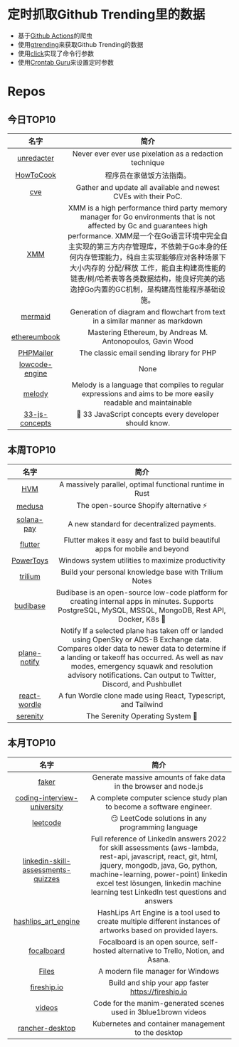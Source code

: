 # 定时抓取Github Trending里的数据
* 基于[Github Actions](https://docs.github.com/en/actions)的爬虫
* 使用[gtrending](https://github.com/hedythedev/gtrending)来获取Github Trending的数据
* 使用[click](https://github.com/pallets/click)实现了命令行参数
* 使用[Crontab Guru](https://crontab.guru/)来设置定时参数

# Repos
## 今日TOP10 
<!-- START OF DAILY_TOP10_REPOS -->
| 名字 | 简介 |
| :----: | :----: |
| [unredacter](https://github.com/BishopFox/unredacter) | Never ever ever use pixelation as a redaction technique |
| [HowToCook](https://github.com/Anduin2017/HowToCook) | 程序员在家做饭方法指南。 |
| [cve](https://github.com/trickest/cve) | Gather and update all available and newest CVEs with their PoC. |
| [XMM](https://github.com/heiyeluren/XMM) | XMM is a high performance third party memory manager for Go environments that is not affected by Gc and guarantees high performance. XMM是一个在Go语言环境中完全自主实现的第三方内存管理库，不依赖于Go本身的任何内存管理能力，纯自主实现能够应对各种场景下大小内存的 分配/释放 工作，能自主构建高性能的 链表/树/哈希表等各类数据结构，能良好完美的逃逸掉Go内置的GC机制，是构建高性能程序基础设施。 |
| [mermaid](https://github.com/mermaid-js/mermaid) | Generation of diagram and flowchart from text in a similar manner as markdown |
| [ethereumbook](https://github.com/ethereumbook/ethereumbook) | Mastering Ethereum, by Andreas M. Antonopoulos, Gavin Wood |
| [PHPMailer](https://github.com/PHPMailer/PHPMailer) | The classic email sending library for PHP |
| [lowcode-engine](https://github.com/alibaba/lowcode-engine) | None |
| [melody](https://github.com/yoav-lavi/melody) | Melody is a language that compiles to regular expressions and aims to be more easily readable and maintainable |
| [33-js-concepts](https://github.com/leonardomso/33-js-concepts) | 📜 33 JavaScript concepts every developer should know. |
<!-- END OF DAILY_TOP10_REPOS -->

## 本周TOP10
<!-- START OF WEEKLY_TOP10_REPOS -->
| 名字 | 简介 |
| :----: | :----: |
| [HVM](https://github.com/Kindelia/HVM) | A massively parallel, optimal functional runtime in Rust |
| [medusa](https://github.com/medusajs/medusa) | The open-source Shopify alternative ⚡️ |
| [solana-pay](https://github.com/solana-labs/solana-pay) | A new standard for decentralized payments. |
| [flutter](https://github.com/flutter/flutter) | Flutter makes it easy and fast to build beautiful apps for mobile and beyond |
| [PowerToys](https://github.com/microsoft/PowerToys) | Windows system utilities to maximize productivity |
| [trilium](https://github.com/zadam/trilium) | Build your personal knowledge base with Trilium Notes |
| [budibase](https://github.com/Budibase/budibase) | Budibase is an open-source low-code platform for creating internal apps in minutes. Supports PostgreSQL, MySQL, MSSQL, MongoDB, Rest API, Docker, K8s 🚀 |
| [plane-notify](https://github.com/Jxck-S/plane-notify) | Notify If a selected plane has taken off or landed using OpenSky or ADS-B Exchange data. Compares older data to newer data to determine if a landing or takeoff has occurred. As well as nav modes, emergency squawk and resolution advisory notifications. Can output to Twitter, Discord, and Pushbullet |
| [react-wordle](https://github.com/cwackerfuss/react-wordle) | A fun Wordle clone made using React, Typescript, and Tailwind |
| [serenity](https://github.com/SerenityOS/serenity) | The Serenity Operating System 🐞 |
<!-- END OF WEEKLY_TOP10_REPOS -->

## 本月TOP10
<!-- START OF MONTHLY_TOP10_REPOS -->
| 名字 | 简介 |
| :----: | :----: |
| [faker](https://github.com/faker-js/faker) | Generate massive amounts of fake data in the browser and node.js |
| [coding-interview-university](https://github.com/jwasham/coding-interview-university) | A complete computer science study plan to become a software engineer. |
| [leetcode](https://github.com/doocs/leetcode) | 😏 LeetCode solutions in any programming language | 多种编程语言实现 LeetCode、《剑指 Offer（第 2 版）》、《程序员面试金典（第 6 版）》题解 |
| [linkedin-skill-assessments-quizzes](https://github.com/Ebazhanov/linkedin-skill-assessments-quizzes) | Full reference of LinkedIn answers 2022 for skill assessments (aws-lambda, rest-api, javascript, react, git, html, jquery, mongodb, java, Go, python, machine-learning, power-point) linkedin excel test lösungen, linkedin machine learning test LinkedIn test questions and answers |
| [hashlips_art_engine](https://github.com/HashLips/hashlips_art_engine) | HashLips Art Engine is a tool used to create multiple different instances of artworks based on provided layers. |
| [focalboard](https://github.com/mattermost/focalboard) | Focalboard is an open source, self-hosted alternative to Trello, Notion, and Asana. |
| [Files](https://github.com/files-community/Files) | A modern file manager for Windows |
| [fireship.io](https://github.com/fireship-io/fireship.io) | Build and ship your app faster https://fireship.io |
| [videos](https://github.com/3b1b/videos) | Code for the manim-generated scenes used in 3blue1brown videos |
| [rancher-desktop](https://github.com/rancher-sandbox/rancher-desktop) | Kubernetes and container management to the desktop |
<!-- END OF MONTHLY_TOP10_REPOS -->

